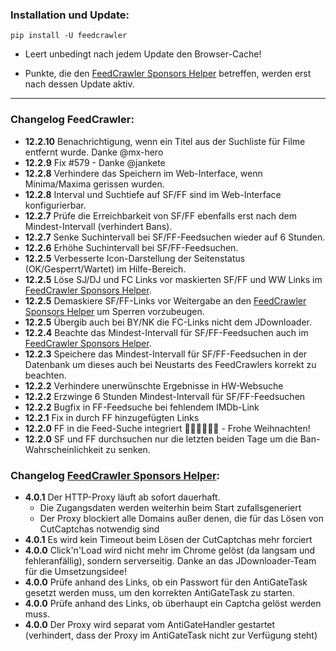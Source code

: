 ### Installation und Update:

`pip install -U feedcrawler`

- Leert unbedingt nach jedem Update den Browser-Cache!

- Punkte, die den [FeedCrawler Sponsors Helper](https://github.com/rix1337/RSScrawler/wiki/5.-FeedCrawler-Sponsors-Helper)  betreffen, werden erst nach dessen Update aktiv.

---

### Changelog FeedCrawler:

- **12.2.10** Benachrichtigung, wenn ein Titel aus der Suchliste für Filme entfernt wurde. Danke @mx-hero
- **12.2.9** Fix #579 - Danke @jankete
- **12.2.8** Verhindere das Speichern im Web-Interface, wenn Minima/Maxima gerissen wurden.
- **12.2.8** Interval und Suchtiefe auf SF/FF sind im Web-Interface konfigurierbar.
- **12.2.7** Prüfe die Erreichbarkeit von SF/FF ebenfalls erst nach dem Mindest-Intervall (verhindert Bans).
- **12.2.7** Senke Suchintervall bei SF/FF-Feedsuchen wieder auf 6 Stunden.
- **12.2.6** Erhöhe Suchintervall bei SF/FF-Feedsuchen.
- **12.2.5** Verbesserte Icon-Darstellung der Seitenstatus (OK/Gesperrt/Wartet) im Hilfe-Bereich.
- **12.2.5** Löse SJ/DJ und FC Links vor maskierten SF/FF und WW Links im [FeedCrawler Sponsors Helper](https://github.com/rix1337/FeedCrawler/wiki/5.-FeedCrawler-Sponsors-Helper).
- **12.2.5** Demaskiere SF/FF-Links vor Weitergabe an den [FeedCrawler Sponsors Helper](https://github.com/rix1337/FeedCrawler/wiki/5.-FeedCrawler-Sponsors-Helper) um Sperren vorzubeugen.
- **12.2.5** Übergib auch bei BY/NK die FC-Links nicht dem JDownloader.
- **12.2.4** Beachte das Mindest-Intervall für SF/FF-Feedsuchen auch im [FeedCrawler Sponsors Helper](https://github.com/rix1337/FeedCrawler/wiki/5.-FeedCrawler-Sponsors-Helper).
- **12.2.3** Speichere das Mindest-Intervall für SF/FF-Feedsuchen in der Datenbank um dieses auch bei Neustarts des FeedCrawlers korrekt zu beachten.
- **12.2.2** Verhindere unerwünschte Ergebnisse in HW-Websuche
- **12.2.2** Erzwinge 6 Stunden Mindest-Intervall für SF/FF-Feedsuchen
- **12.2.2** Bugfix in FF-Feedsuche bei fehlendem IMDb-Link
- **12.2.1** Fix in durch FF hinzugefügten Links
- **12.2.0** FF in die Feed-Suche integriert 🧑🏻‍🎄🎄🎅🏻 - Frohe Weihnachten!
- **12.2.0** SF und FF durchsuchen nur die letzten beiden Tage um die Ban-Wahrscheinlichkeit zu senken.


### Changelog [FeedCrawler Sponsors Helper](https://github.com/rix1337/FeedCrawler/wiki/5.-FeedCrawler-Sponsors-Helper):
- **4.0.1** Der HTTP-Proxy läuft ab sofort dauerhaft.
  - Die Zugangsdaten werden weiterhin beim Start zufallsgeneriert
  - Der Proxy blockiert alle Domains außer denen, die für das Lösen von CutCaptchas notwendig sind
- **4.0.1** Es wird kein Timeout beim Lösen der CutCaptchas mehr forciert
- **4.0.0** Click'n'Load wird nicht mehr im Chrome gelöst (da langsam und fehleranfällig), sondern serverseitig. Danke an das JDownloader-Team für die Umsetzungsidee!
- **4.0.0** Prüfe anhand des Links, ob ein Passwort für den AntiGateTask gesetzt werden muss, um den korrekten AntiGateTask zu starten.
- **4.0.0** Prüfe anhand des Links, ob überhaupt ein Captcha gelöst werden muss.
- **4.0.0** Der Proxy wird separat vom AntiGateHandler gestartet (verhindert, dass der Proxy im AntiGateTask nicht zur Verfügung steht) 
